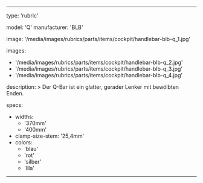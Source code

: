 ---

type: 'rubric'


model: 'Q'
manufacturer: 'BLB'

image: '/media/images/rubrics/parts/items/cockpit/handlebar-blb-q_1.jpg'

images:
  - '/media/images/rubrics/parts/items/cockpit/handlebar-blb-q_2.jpg'
  - '/media/images/rubrics/parts/items/cockpit/handlebar-blb-q_3.jpg'
  - '/media/images/rubrics/parts/items/cockpit/handlebar-blb-q_4.jpg'

description: >
    Der Q-Bar ist ein glatter, gerader Lenker mit bewölbten Enden.

specs:
  - widths:
    - '370mm'
    - '400mm'
  - clamp-size-stem: '25,4mm'
  - colors:
    - 'blau'
    - 'rot'
    - 'silber'
    - 'lila'

---